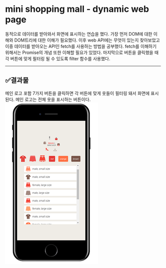 # mini shopping mall - dynamic web page

동적으로 데이터를 받아와서 화면에 표시하는 연습을 했다. 가장 먼저 DOM에 대한 이해와 DOM트리에 대한 이해가 필요했다. 이후 web API에는 무엇이 있는지 찾아보았고 이중 데이터를 받아오는 API인 fetch를 사용하는 방법을 공부했다. fetch를 이해하기 위해서는 Promise의 개념 또한 이해할 필요가 있었다. 마지막으로 버튼을 클릭했을 때 각 버튼에 맞게 필터링 될 수 있도록 filter 함수를 사용했다.

---

## ✅결과물

메인 로고 포함 7가지 버튼을 클릭하면 각 버튼에 맞게 옷들이 필터링 돼서 화면에 표시된다. 메인 로고는 전체 옷을 표시하는 버튼이다.
![display](image/miniShopImg.png)
